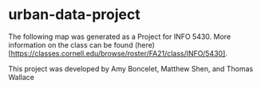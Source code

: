 # urban-data-project
The following map was generated as a Project for INFO 5430. More information on the class can be found (here)[https://classes.cornell.edu/browse/roster/FA21/class/INFO/5430].

This project was developed by Amy Boncelet, Matthew Shen, and Thomas Wallace
